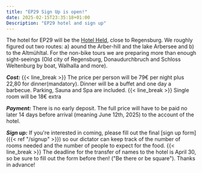 ```yaml
---
title: "EP29 Sign Up is open!"
date: 2025-02-15T23:35:18+01:00
Description: "EP29 hotel and sign up"
---
```

The hotel for EP29 will be the [Hotel Held](https://www.hotel-held.de/), close to Regensburg.
We roughly figured out two routes: a) aound the Arber-hill and the lake Arbersee and b) to the Altmühltal. For the non-bike tours we are preparing more than enough sight-seeings (Old city of Regensburg, Donaudurchbruch and Schloss Weltenburg by boat, Walhalla and more).

_**Cost:**_ 
{{< line_break >}}
The price per person will be 79€ per night plus 22,80 for dinner(mandatory). Dinner will be a buffet and one day a barbecue.
Parking, Sauna and Spa are included.
{{< line_break >}}
Single room will be 18€ extra

_**Payment:**_
There is no early deposit. The full price will have to be paid no later 14 days before arrival (meaning June 12th, 2025) to the account of the hotel.

_**Sign up:**_
If you're interested in coming, please fill out the final [sign up form]({{< ref "/signup" >}}) so our dictator 
can keep track of the number of rooms needed and the number of people to expect for the food.
{{< line_break >}}
The deadline for the transfer of names to the hotel is April 30, so be sure to fill out the form before then! ("Be there or be square"). Thanks in advance!


